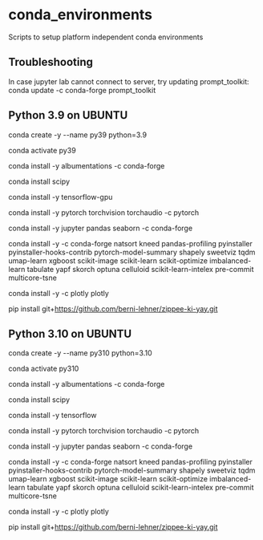 # conda_environments
Scripts to setup platform independent conda environments

## Troubleshooting
In case jupyter lab cannot connect to server, try updating prompt_toolkit:  
conda update -c conda-forge prompt_toolkit

## Python 3.9 on UBUNTU
conda create -y --name py39 python=3.9

conda activate py39

conda install -y albumentations -c conda-forge

conda install scipy

conda install -y tensorflow-gpu

conda install -y pytorch torchvision torchaudio -c pytorch

conda install -y jupyter pandas seaborn -c conda-forge

conda install -y -c conda-forge natsort kneed pandas-profiling pyinstaller pyinstaller-hooks-contrib pytorch-model-summary shapely sweetviz tqdm umap-learn xgboost scikit-image scikit-learn scikit-optimize imbalanced-learn tabulate yapf skorch optuna celluloid scikit-learn-intelex pre-commit multicore-tsne

conda install -y -c plotly plotly

pip install git+https://github.com/berni-lehner/zippee-ki-yay.git


## Python 3.10 on UBUNTU
conda create -y --name py310 python=3.10

conda activate py310

conda install -y albumentations -c conda-forge

conda install scipy

conda install -y tensorflow

conda install -y pytorch torchvision torchaudio -c pytorch

conda install -y jupyter pandas seaborn -c conda-forge

conda install -y -c conda-forge natsort kneed pandas-profiling pyinstaller pyinstaller-hooks-contrib pytorch-model-summary shapely sweetviz tqdm umap-learn xgboost scikit-image scikit-learn scikit-optimize imbalanced-learn tabulate yapf skorch optuna celluloid scikit-learn-intelex pre-commit  multicore-tsne

conda install -y -c plotly plotly

pip install git+https://github.com/berni-lehner/zippee-ki-yay.git
